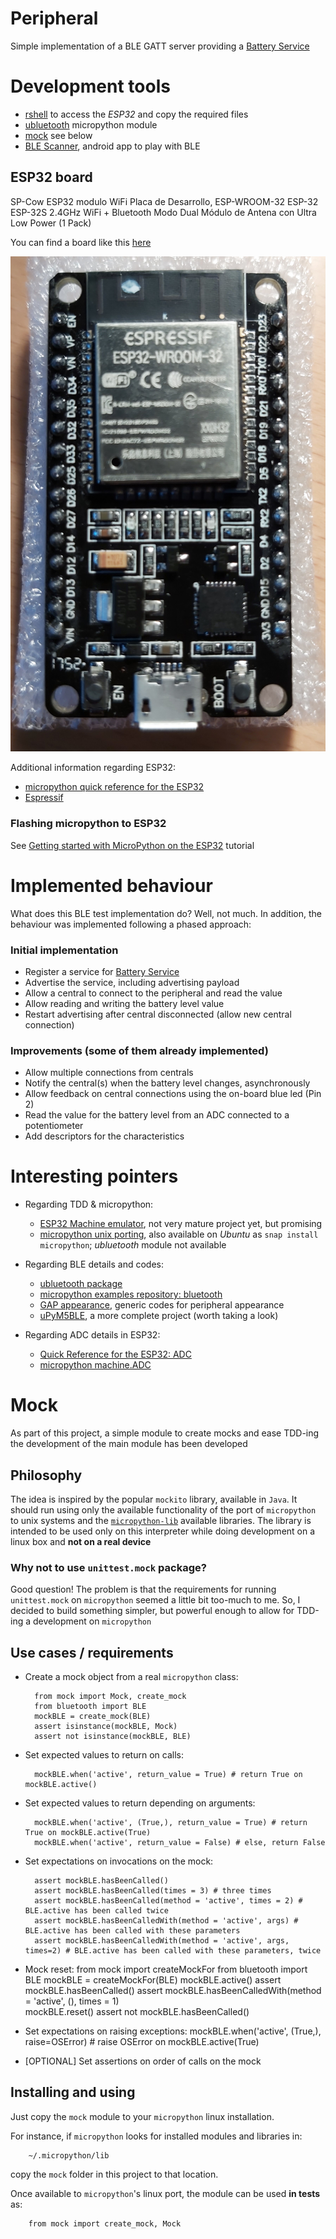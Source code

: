 # Peripheral

Simple implementation of a BLE GATT server providing a [Battery Service](https://www.bluetooth.org/docman/handlers/downloaddoc.ashx?doc_id=245138)


# Development tools

* [rshell](https://github.com/dhylands/rshell) to access the _ESP32_ and copy the required files
* [ubluetooth](https://docs.micropython.org/en/latest/library/ubluetooth.html) micropython module
* [mock](#Mock) see below
* [BLE Scanner](https://play.google.com/store/apps/details?id=com.macdom.ble.blescanner), android app to play with BLE

## ESP32 board
SP-Cow ESP32 modulo WiFi Placa de Desarrollo, ESP-WROOM-32 ESP-32 ESP-32S 2.4GHz WiFi + Bluetooth Modo Dual Módulo de Antena con Ultra Low Power (1 Pack)

You can find a board like this [here](https://www.amazon.es/gp/product/B07XH45MWW/ref=ppx_yo_dt_b_asin_title_o07_s00)

![This is the board](ESP32.jpg)

Additional information regarding ESP32:

* [micropython quick reference for the ESP32](https://docs.micropython.org/en/latest/esp32/quickref.html)
* [Espressif](https://www.espressif.com/en/support/documents/technical-documents?keys=&field_type_tid%5B%5D=54)

### Flashing micropython to ESP32

See [Getting started with MicroPython on the ESP32](https://docs.micropython.org/en/latest/esp32/tutorial/intro.html) tutorial

# Implemented behaviour

What does this BLE test implementation do? Well, not much. In addition, the behaviour was implemented
following a phased approach:

### Initial implementation

* Register a service for [Battery Service](https://www.bluetooth.org/docman/handlers/downloaddoc.ashx?doc_id=245138)
* Advertise the service, including advertising payload
* Allow a central to connect to the peripheral and read the value
* Allow reading and writing the battery level value
* Restart advertising after central disconnected (allow new central connection)

### Improvements (some of them already implemented)

* Allow multiple connections from centrals
* Notify the central(s) when the battery level changes, asynchronously 
* Allow feedback on central connections using the on-board blue led (Pin 2)
* Read the value for the battery level from an ADC connected to a potentiometer
* Add descriptors for the characteristics


# Interesting pointers

* Regarding TDD & micropython:
  - [ESP32 Machine emulator](https://github.com/tflander/esp32-machine-emulator#esp32-machine-emulator), not very mature project yet, but promising 
  - [micropython unix porting](https://github.com/micropython/micropython#the-unix-version), also available on _Ubuntu_ as `snap install micropython`; _ubluetooth_ module not available

* Regarding BLE details and codes:
  - [ubluetooth package](https://docs.micropython.org/en/latest/library/ubluetooth.html?highlight=ubluetooth#module-ubluetooth)
  - [micropython examples repository: bluetooth](https://github.com/micropython/micropython/tree/master/examples/bluetooth)
  - [GAP appearance](https://www.bluetooth.com/xml-viewer/?src=https://www.bluetooth.com/wp-content/uploads/Sitecore-Media-Library/Gatt/Xml/Characteristics/org.bluetooth.characteristic.gap.appearance.xml), generic codes for peripheral appearance
  - [uPyM5BLE](https://github.com/lemariva/uPyM5BLE), a more complete project (worth taking a look)
 
* Regarding ADC details in ESP32:
  - [Quick Reference for the ESP32: ADC](https://docs.micropython.org/en/latest/esp32/quickref.html#adc-analog-to-digital-conversion)
  - [micropython machine.ADC](https://docs.micropython.org/en/latest/library/machine.ADC.html)

# Mock

As part of this project, a simple module to create mocks and ease TDD-ing the development of the main module has been developed

## Philosophy

The idea is inspired by the popular `mockito` library, available in `Java`. It should run using only the available functionality of the port of `micropython` to unix systems and the [`micropython-lib`](https://github.com/micropython/micropython-lib) available libraries. The library is intended to be used only on this interpreter while doing development on a linux box and **not on a real device**

### Why not to use `unittest.mock` package?

Good question! The problem is that the requirements for running `unittest.mock` on `micropython` seemed a little bit too-much to me. So, I decided to build something simpler, but powerful enough to allow for TDD-ing a development on `micropython`

## Use cases / requirements

* Create a mock object from a real `micropython` class:

		from mock import Mock, create_mock
		from bluetooth import BLE
		mockBLE = create_mock(BLE)
		assert isinstance(mockBLE, Mock)
		assert not isinstance(mockBLE, BLE)

* Set expected values to return on calls:

		mockBLE.when('active', return_value = True) # return True on mockBLE.active()

* Set expected values to return depending on arguments:

		mockBLE.when('active', (True,), return_value = True) # return True on mockBLE.active(True)
		mockBLE.when('active', return_value = False) # else, return False

* Set expectations on invocations on the mock:

		assert mockBLE.hasBeenCalled()
		assert mockBLE.hasBeenCalled(times = 3) # three times
		assert mockBLE.hasBeenCalled(method = 'active', times = 2) # BLE.active has been called twice
		assert mockBLE.hasBeenCalledWith(method = 'active', args) # BLE.active has been called with these parameters
		assert mockBLE.hasBeenCalledWith(method = 'active', args, times=2) # BLE.active has been called with these parameters, twice

* Mock reset:
		from mock import createMockFor
		from bluetooth import BLE
		mockBLE = createMockFor(BLE)
		mockBLE.active()
		assert mockBLE.hasBeenCalled()
		assert mockBLE.hasBeenCalledWith(method = 'active', (), times = 1)		
		mockBLE.reset()
		assert not mockBLE.hasBeenCalled()

* Set expectations on raising exceptions:
		mockBLE.when('active', (True,), raise=OSError) # raise OSError on mockBLE.active(True)

* [OPTIONAL] Set assertions on order of calls on the mock

## Installing and using

Just copy the `mock` module to your `micropython` linux installation.

For instance, if `micropython` looks for installed modules and libraries in:

        ~/.micropython/lib
        
copy the `mock` folder in this project to that location.

Once available to `micropython`'s linux port, the module can be used **in tests** as:

        from mock import create_mock, Mock
        







